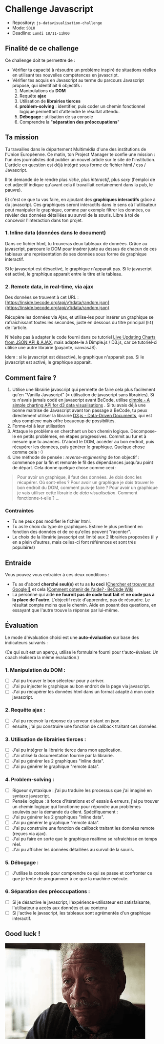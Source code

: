 # Challenge Javascript

- Repository: `js-datavisualisation-challenge`
- Mode: `SOLO`
- Deadline: `Lundi 18/11-11h00`

## Finalité de ce challenge

Ce challenge doit te permettre de :

- Vérifier ta capacité à résoudre un problème inspiré de situations réelles en utilisant tes nouvelles compétences en javascript.
- Vérifier tes acquis en Javascript au terme du parcours Javascript proposé, qui identifiait 6 objectifs  :
  1. Manipulations du **DOM**
  1. Requête **ajax**
  1. Utilisation de **librairies tierces**
  1. **problem-solving** : identifier, puis coder un chemin fonctionnel logique permettant d'atteindre le résultat attendu.
  1. **Débogage** : utilisation de sa console
  2. Comprendre la "**séparation des préoccupations**"


## Ta mission

Tu travailles dans le département Multimédia d'une des institutions de l'Union Européenne. Ce matin, ton Project Manager te confie une mission : l'un des journalistes doit publier un nouvel article sur le site de l'institution. L'article en question est déjà intégré sous forme de fichier html / css / Javascript.

Il te demande de le rendre plus *riche*, plus *interactif*, plus *sexy* (l'emploi de cet adjectif indique qu'avant cela il travaillait certainement dans la pub, le pauvre).

Et c'est ce que tu vas faire, en ajoutant des **graphiques interactifs** grâce à du javascript.  Ces graphiques seront interactifs dans le sens où l'utilisateur peut manipuler le graphique, comme par exemple filtrer les données, ou révéler des données détaillées au survol de la souris. Libre à toi de concevoir l'interaction dans ton projet.

### 1. Inline data (données dans le document)

Dans ce fichier html, tu trouveras deux tableaux de données. Grâce au javascript, parcoure le DOM pour insérer juste au dessus de chacun de ces tableaux une représentation de ses données sous forme de graphique interactif.

Si le javascript est désactivé, le graphique n'apparait pas. Si le javascript est activé, le graphique apparait entre le titre et le tableau.

### 2. Remote data, in real-time, via ajax

Des données se trouvent à cet URL : [https://inside.becode.org/api/v1/data/random.json](https://inside.becode.org/api/v1/data/random.json)

Récupère les données via Ajax, et utilise-les pour insérer un graphique se rafraîchissant toutes les secondes, juste en dessous du titre principal (`h1`) de l'article.

N'hésite pas à adapter le code fourni dans ce tutoriel [Live Updating Charts from JSON API & AJAX](https://canvasjs.com/docs/charts/how-to/live-updating-javascript-charts-json-api-ajax/), mais adapte-le à Dimple.js / D3.js, car ce tutoriel-ci utilise une autre librairie (payante, canvasJS).

Idem : si le javascript est désactivé, le graphique n'apparait pas. Si le javascript est activé, le graphique apparait.

## Comment faire ?

1. Utilise une librairie javascript qui permette de faire cela plus facilement qu'en "Vanilla Javascript" (= utilisation de javascript sans librairies).
Si tu n'avais jamais codé en javascript avant BeCode, utilise [dimple - A simple charting API for d3 data visualisations](http://dimplejs.org/)  .
Si tu avais déjà une bonne maitrise de Javascript avant ton passage à BeCode, tu peux directement utiliser la librairie [D3.js - Data-Driven Documents](https://d3js.org/),  qui est plus complexe mais offre beaucoup de possibilités.
2. Forme-toi à leur utilisation
3. Attaque le problème en cherchant un bon chemin logique. Décompose-le en petits problèmes, en étapes progressives. Commit au fur et à mesure que tu avances. D'abord le DOM, accéder au bon endroit, puis récupérer les données, puis générer le graphique. Quelque chose comme cela :-)
4. Une méthode de pensée : *reverse-engineering* de ton objectif : commence par la fin et remonte le fil des dépendances jusqu'au point de départ. Cela donne quelque chose comme ceci :

> Pour avoir un graphique, il faut des données. Je dois donc les récupérer.
> Où sont-elles ?
> Pour avoir un graphique je dois trouver le bon endroit du DOM, comment puis-je faire ?
> Pour avoir un graphique je vais utiliser cette librairie de *data visualisation*. Comment fonctionne-t-elle ?
> ...

### Contraintes

- Tu ne peux pas modifier le fichier html.
- Tu as le choix du type de graphiques. Estime le plus pertinent en fonction des données et de ce qu'elles peuvent "raconter".
- Le choix de la librairie javascript est limité aux 2 librairies proposées (il y en a plein d'autres, mais celles-ci font références et sont très populaires)

## Entraide

Vous pouvez vous entraider à ces deux conditions :

- Tu as d'abord **cherché seul(e)** et tu as **lu ceci** ([Chercher et trouver sur Google 🥇](https://github.com/becodeorg/CRL-Woods-2.15/blob/master/Parcours/01-Prairie/01.Google/UtiliserGoogle.md) et cela ([Comment obtenir de l'aide? · BeCode Wiki](https://github.com/becodeorg/BeCode/wiki/Comment-obtenir-de-l'aide%3F)
- La personne qui aide **ne fournit pas de code tout fait** et **ne code pas à la place de l'autre**. L'objectif reste d'apprendre, pas de résoudre. Le résultat compte moins que le chemin. Aide en posant des questions, en essayant que l'autre trouve la réponse par lui-même.

## Évaluation

Le mode d'évaluation choisi est une **auto-évaluation** sur base des indicateurs suivants :

(Ce qui suit est un aperçu, utilise le formulaire fourni pour t'auto-évaluer. Un coach réalisera la même évaluation.)

### 1. Manipulation du **DOM** :

- [ ] J'ai pu trouver le bon sélecteur pour y arriver.
- [ ] J'ai pu injecter le graphique au bon endroit de la page via javascript.
- [ ] J'ai pu récupérer les données html dans un format adapté à mon code javascript.

### 2. Requête **ajax** :

- [ ] J'ai pu recevoir la réponse du serveur distant en json.
- [ ] ensuite, j'ai pu construire une fonction de callback traitant ces données.

### 3. Utilisation de **librairies tierces** :

- [ ] J'ai pu intégrer la librairie tierce dans mon application.
- [ ] J'ai utilisé la documentation fournie par la librairie.
- [ ] J'ai pu générer les 2 graphiques "inline data".
- [ ] J'ai pu générer le graphique "remote data".

### 4. Problem-solving :

- [ ] Rigueur syntaxique : j'ai pu traduire les processus que j'ai imaginé en syntaxe javascript.
- [ ] Pensée logique : à force d'itérations et d' essais & erreurs, j'ai pu trouver un chemin logique qui fonctionne pour répondre aux problèmes soulevés par la demande du client.
Spécifiquement :
- [ ] J'ai pu générer les 2 graphiques "inline data".
- [ ] J'ai pu générer le graphique "remote data".
- [ ] J'ai pu construire une fonction de callback traitant les données remote (reçues via ajax).
- [ ] J'ai pu faire en sorte que le graphique realtime se rafraichisse en temps réel.
- [ ] J'ai pu afficher les données détaillées au survol de la souris.

### 5. Débogage :

- [ ] J'utilise la console pour comprendre ce qui se passe et confronter ce que je tente de programmer à ce que la machine exécute.

### 6. Séparation des préoccupations :

- [ ] Si je désactive le javascript, l'expérience-utilisateur est satisfaisante, l'utilisateur a accès aux données et au contenu
- [ ] Si j'active le javascript, les tableaux sont agrémentés d'un graphique interactif.

## Good luck !

![luck](luck.gif)
